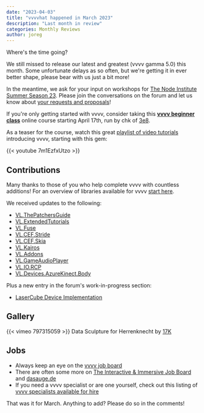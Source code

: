 ```yaml
---
date: "2023-04-03"
title: "vvvvhat happened in March 2023"
description: "Last month in review"
categories: Monthly Reviews
author: joreg
---
```


Where's the time going?

We still missed to release our latest and greatest (vvvv gamma 5.0) this month. Some unfortunate delays as so often, but we're getting it in ever better shape, please bear with us just a bit more!

In the meantime, we ask for your input on workshops for [The Node Institute Summer Season 23](https://visualprogramming.net/blog/2023/the-node-institute-summer-season-23/). Please join the conversations on the forum and let us know about [your requests and proposals](https://discourse.vvvv.org/c/node-workshops-23/43)!

If you're only getting started with vvvv, consider taking this **[vvvv beginner class](https://thenodeinstitute.org/courses/vvvv-beginner-class-summer-2023/)** online course starting April 17th, run by chk of [3e8](https://3e8.studio).

As a teaser for the course, watch this great [playlist of video tutorials](https://www.youtube.com/playlist?list=PL2KeRstDQVRRVnzCHEambwAI4yWmpIF-p) introducing vvvv, starting with this gem:

{{< youtube 7m1EzfxUtzo >}}

## Contributions
Many thanks to those of you who help complete vvvv with countless additions! For an overview of libraries available for vvvv [start here](https://thegraybook.vvvv.org/reference/libraries/overview.html).


We received updates to the following:
- [VL.ThePatchersGuide](https://www.nuget.org/packages/VL.ThePatchersGuide)
- [VL.ExtendedTutorials](https://www.nuget.org/packages/VL.ExtendedTutorials)
- [VL.Fuse](https://www.nuget.org/packages/VL.Fuse)
- [VL.CEF.Stride](https://www.nuget.org/packages/VL.CEF.Stride)
- [VL.CEF.Skia](https://www.nuget.org/packages/VL.CEF.Skia)
- [VL.Kairos](https://www.nuget.org/packages/VL.Kairos)
- [VL.Addons](https://www.nuget.org/packages/VL.Addons)
- [VL.GameAudioPlayer](https://www.nuget.org/packages/VL.GameAudioPlayer)
- [VL.IO.RCP](https://www.nuget.org/packages/VL.IO.RCP)
- [VL.Devices.AzureKinect.Body](https://www.nuget.org/packages/VL.Devices.AzureKinect.Body)

Plus a new entry in the forum's work-in-progress section:
- [LaserCube Device Implementation](https://discourse.vvvv.org/t/vl-devices-lasercube-implementation/21219)

## Gallery
{{< vimeo 797315059 >}}
Data Sculpture for Herrenknecht by [17K](https://www.17k.de/)

## Jobs

- Always keep an eye on the [vvvv job board](https://discourse.vvvv.org/c/jobs)
- There are often some more on [The Interactive & Immersive Job Board](https://jobs.interactiveimmersive.io/?s=vvvv&post_type=job_listing&orderby=date) and [dasauge.de](https://dasauge.de/sta/Vvvv/)
- If you need a vvvv specialist or are one yourself, check out this listing of [vvvv specialists available for hire](https://vvvv.org/documentation/vvvv-specialists-available-for-hire)

That was it for March. Anything to add? Please do so in the comments!